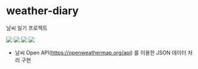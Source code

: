 # weather-diary
날씨 일기 프로젝트
<div align=left>
  <img src="https://img.shields.io/badge/java-007396?style=for-the-badge&logo=java&logoColor=white"> 
  <img src="https://img.shields.io/badge/mysql-4479A1?style=for-the-badge&logo=mysql&logoColor=white"> 
  <img src="https://img.shields.io/badge/github-181717?style=for-the-badge&logo=github&logoColor=white">
  <img src="https://img.shields.io/badge/springboot-6DB33F?style=for-the-badge&logo=spring&logoColor=white"> 
</div>
  


- 날씨 Open API(https://openweathermap.org/api) 를 이용한 JSON 데이터 처리 구현

